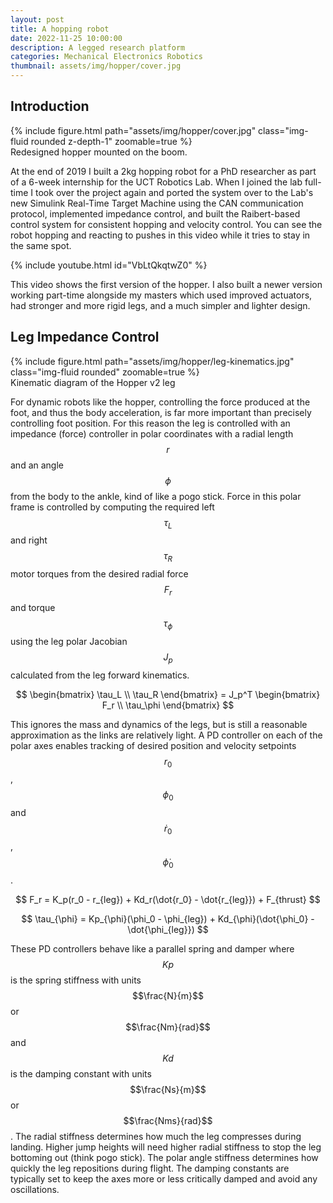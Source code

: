```yaml
---
layout: post
title: A hopping robot
date: 2022-11-25 10:00:00
description: A legged research platform
categories: Mechanical Electronics Robotics
thumbnail: assets/img/hopper/cover.jpg
---
```


## Introduction

<div class="row">
    <div class="col-sm-3 mt-3 mt-md-0"></div>
    <div class="col-sm-6 mt-3 mt-md-0">
        {% include figure.html path="assets/img/hopper/cover.jpg" class="img-fluid rounded z-depth-1" zoomable=true %}
    </div>
    <div class="col-sm-3 mt-3 mt-md-0"></div>
</div>
<div class="caption">
    Redesigned hopper mounted on the boom.
</div>

At the end of 2019 I built a 2kg hopping robot for a PhD researcher as part of a 6-week internship for the UCT Robotics Lab. When I joined the lab full-time I took over the project again and ported the system over to the Lab's new Simulink Real-Time Target Machine using the CAN communication protocol, implemented impedance control, and built the Raibert-based control system for consistent hopping and velocity control. You can see the robot hopping and reacting to pushes in this video while it tries to stay in the same spot.

{% include youtube.html id="VbLtQkqtwZ0" %}

This video shows the first version of the hopper. I also built a newer version working part-time alongside my masters which used improved actuators, had stronger and more rigid legs, and a much simpler and lighter design.

## Leg Impedance Control

<div class="row">
    <div class="col-sm-3 mt-3 mt-md-0"></div>
    <div class="col-sm-6 mt-3 mt-md-0">
        {% include figure.html path="assets/img/hopper/leg-kinematics.jpg" class="img-fluid rounded" zoomable=true %}
    </div>
    <div class="col-sm-3 mt-3 mt-md-0"></div>
</div>
<div class="caption">
    Kinematic diagram of the Hopper v2 leg
</div>

For dynamic robots like the hopper, controlling the force produced at the foot, and thus the body acceleration, is far more important than precisely controlling foot position. For this reason the leg is controlled with an impedance (force) controller in polar coordinates with a radial length $$r$$ and an angle $$\phi$$ from the body to the ankle, kind of like a pogo stick. Force in this polar frame is controlled by computing the required left $$\tau_L$$ and right $$\tau_R$$ motor torques from the desired radial force $$F_r$$ and torque $$\tau_{\phi}$$ using the leg polar Jacobian $$J_p$$ calculated from the leg forward kinematics.

$$
\begin{bmatrix}
\tau_L \\
\tau_R
\end{bmatrix} = J_p^T
\begin{bmatrix}
F_r \\
\tau_\phi
\end{bmatrix}
$$

This ignores the mass and dynamics of the legs, but is still a reasonable approximation as the links are relatively light. A PD controller on each of the polar axes enables tracking of desired position and velocity setpoints $$r_0$$, $$\phi_0$$ and $$\dot{r}_0$$, $$\dot{\phi}_0$$.

$$ F_r = K_p(r_0 - r_{leg}) + Kd_r(\dot{r_0} - \dot{r_{leg}}) + F_{thrust} $$

$$ \tau_{\phi} = Kp_{\phi}(\phi_0 - \phi_{leg}) + Kd_{\phi}(\dot{\phi_0} - \dot{\phi_{leg}}) $$

These PD controllers behave like a parallel spring and damper where $$Kp$$ is the spring stiffness with units $$\frac{N}{m}$$ or $$\frac{Nm}{rad}$$ and $$Kd$$ is the damping constant with units $$\frac{Ns}{m}$$ or $$\frac{Nms}{rad}$$. The radial stiffness determines how much the leg compresses during landing. Higher jump heights will need higher radial stiffness to stop the leg bottoming out (think pogo stick). The polar angle stiffness determines how quickly the leg repositions during flight. The damping constants are typically set to keep the axes more or less critically damped and avoid any oscillations.
